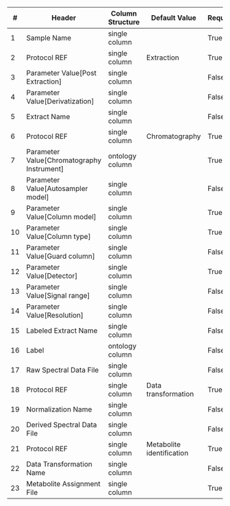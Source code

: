 | # |Header  | Column Structure  | Default Value  | Required | Min Length | Max Length | Controlled Terms |
|---|--------|-------------------|----------------|----------|------------|------------|------------------|
| 1 | Sample Name | single column |  | True | 1 | - | |
| 2 | Protocol REF | single column | Extraction | True | - | - | |
| 3 | Parameter Value[Post Extraction] | single column |  | False | - | - | |
| 4 | Parameter Value[Derivatization] | single column |  | False | - | - | |
| 5 | Extract Name | single column |  | False | - | - | |
| 6 | Protocol REF | single column | Chromatography | True | - | - | |
| 7 | Parameter Value[Chromatography Instrument] | ontology column |  | True | 5 | - | |
| 8 | Parameter Value[Autosampler model] | single column |  | False | - | - | |
| 9 | Parameter Value[Column model] | single column |  | True | 5 | - | |
| 10 | Parameter Value[Column type] | single column |  | True | 5 | - | |
| 11 | Parameter Value[Guard column] | single column |  | False | - | - | |
| 12 | Parameter Value[Detector] | single column |  | True | 1 | - | |
| 13 | Parameter Value[Signal range] | single column |  | False | - | - | |
| 14 | Parameter Value[Resolution] | single column |  | False | - | - | |
| 15 | Labeled Extract Name | single column |  | False | - | - | |
| 16 | Label | ontology column |  | False | - | - | |
| 17 | Raw Spectral Data File | single column |  | False | - | - | |
| 18 | Protocol REF | single column | Data transformation | True | - | - | |
| 19 | Normalization Name | single column |  | False | - | - | |
| 20 | Derived Spectral Data File | single column |  | False | - | - | |
| 21 | Protocol REF | single column | Metabolite identification | True | - | - | |
| 22 | Data Transformation Name | single column |  | False | - | - | |
| 23 | Metabolite Assignment File | single column |  | True | 1 | - | |

